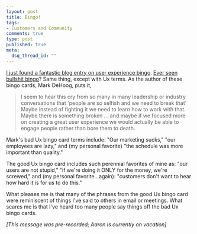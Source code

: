 ```yaml
--- 
layout: post
title: Bingo!
tags: 
- Customers and Community
comments: true
type: post
published: true
meta: 
  dsq_thread_id: ""
---
```

<a href="http://markdehoog.blogspot.com/2006/10/unique-user-experiences.html">I just found a fantastic blog entry on user experience bingo</a>. <a href="http://www.bullshitbingo.net/cards/bullshit/">Ever seen bullshit bingo</a>? Same thing, except with Ux terms. As the author of these bingo cards, Mark DeHoog, puts it,
  <blockquote>I seem to hear this cry from so many in many leadership or industry conversations that 'people are so selfish and we need to break that' Maybe instead of fighting it we need to learn how to work with that. Maybe there is something broken ... and maybe if we focused more on creating a great user experience we would actually be able to engage people rather than bore them to death. </blockquote>

  Mark's bad Ux bingo card terms include: "Our marketing sucks," "our employees are lazy," and (my personal favorite) "the schedule was more important than quality."

  The good Ux bingo card includes such perennial favorites of mine as: "our users are not stupid," "if we're doing it ONLY for the money, we're screwed," and (my personal favorite...again): "customers don't want to hear how hard it is for us to do this."

  What pleases me is that many of the phrases from the good Ux bingo card were reminiscent of things I've said to others in email or meetings. What scares me is that I've heard too many people say things off the bad Ux bingo cards.

  <em>[This message was pre-recorded; Aaron is currently on vacation]</em>
